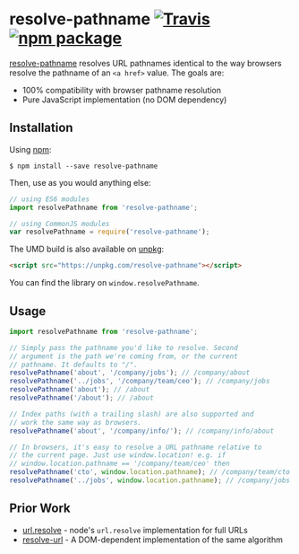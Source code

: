 # resolve-pathname [![Travis][build-badge]][build] [![npm package][npm-badge]][npm]

[build-badge]: https://img.shields.io/travis/mjackson/resolve-pathname/master.svg?style=flat-square

[build]: https://travis-ci.org/mjackson/resolve-pathname

[npm-badge]: https://img.shields.io/npm/v/resolve-pathname.svg?style=flat-square

[npm]: https://www.npmjs.org/package/resolve-pathname

[resolve-pathname](https://www.npmjs.com/package/resolve-pathname) resolves URL pathnames identical to the way browsers
resolve the pathname of an `<a href>` value. The goals are:

- 100% compatibility with browser pathname resolution
- Pure JavaScript implementation (no DOM dependency)

## Installation

Using [npm](https://www.npmjs.com/):

    $ npm install --save resolve-pathname

Then, use as you would anything else:

```js
// using ES6 modules
import resolvePathname from 'resolve-pathname';

// using CommonJS modules
var resolvePathname = require('resolve-pathname');
```

The UMD build is also available on [unpkg](https://unpkg.com):

```html
<script src="https://unpkg.com/resolve-pathname"></script>
```

You can find the library on `window.resolvePathname`.

## Usage

```js
import resolvePathname from 'resolve-pathname';

// Simply pass the pathname you'd like to resolve. Second
// argument is the path we're coming from, or the current
// pathname. It defaults to "/".
resolvePathname('about', '/company/jobs'); // /company/about
resolvePathname('../jobs', '/company/team/ceo'); // /company/jobs
resolvePathname('about'); // /about
resolvePathname('/about'); // /about

// Index paths (with a trailing slash) are also supported and
// work the same way as browsers.
resolvePathname('about', '/company/info/'); // /company/info/about

// In browsers, it's easy to resolve a URL pathname relative to
// the current page. Just use window.location! e.g. if
// window.location.pathname == '/company/team/ceo' then
resolvePathname('cto', window.location.pathname); // /company/team/cto
resolvePathname('../jobs', window.location.pathname); // /company/jobs
```

## Prior Work

- [url.resolve](https://nodejs.org/api/url.html#url_url_resolve_from_to) - node's `url.resolve` implementation for full
  URLs
- [resolve-url](https://www.npmjs.com/package/resolve-url) - A DOM-dependent implementation of the same algorithm
